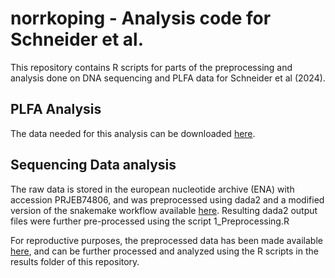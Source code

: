 # norrkoping - Analysis code for Schneider et al.

This repository contains R scripts for parts of the preprocessing and analysis done on DNA sequencing and PLFA data for Schneider et al (2024).


## PLFA Analysis

The data needed for this analysis can be downloaded [here](https://zenodo.org/records/15348074).

## Sequencing Data analysis

The raw data is stored in the european nucleotide archive (ENA) with accession PRJEB74806, and was preprocessed using dada2 and a modified version of the snakemake workflow available [here](https://github.com/andnischneider/its_workflow). Resulting dada2 output files were further pre-processed using the script 1_Preprocessing.R


For reproductive purposes, the preprocessed data has been made available [here](https://zenodo.org/records/15348074), and can be further processed and analyzed using the R scripts in the results folder of this repository.
